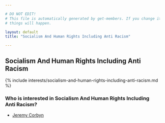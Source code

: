 ```yaml
---

# DO NOT EDIT!
# This file is automatically generated by get-members. If you change it, bad
# things will happen.

layout: default
title: "Socialism And Human Rights Including Anti Racism"

---
```


## Socialism And Human Rights Including Anti Racism

{% include interests/socialism-and-human-rights-including-anti-racism.md %}

### Who is interested in Socialism And Human Rights Including Anti Racism?


* [Jeremy Corbyn](/members/jeremy-corbyn.html)
